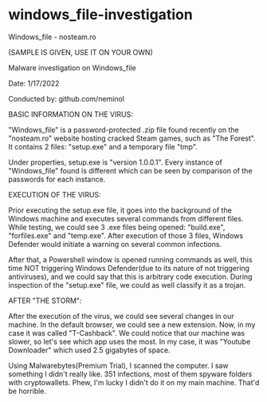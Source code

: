 # windows_file-investigation

Windows_file - nosteam.ro

(SAMPLE IS GIVEN, USE IT ON YOUR OWN)

Malware investigation on Windows_file

Date: 1/17/2022

Conducted by: github.com/neminol

BASIC INFORMATION ON THE VIRUS:

"Windows_file" is a password-protected .zip file found recently on the "nosteam.ro" website hosting cracked Steam games, such as "The Forest". It contains 2 files: "setup.exe" and a temporary file "tmp".

Under properties, setup.exe is "version 1.0.0.1". Every instance of "Windows_file" found is different which can be seen by comparison of the passwords for each instance.

EXECUTION OF THE VIRUS:

Prior executing the setup.exe file, it goes into the background of the Windows machine and executes several commands from different files.
While testing, we could see 3 .exe files being opened: "build.exe", "forfiles.exe" and "temp.exe". After execution of those 3 files, Windows Defender would initiate a warning on several common infections.

After that, a Powershell window is opened running commands as well, this time NOT triggering Windows Defender(due to its nature of not triggering antiviruses), and we could say that this is arbitrary code execution.
During inspection of the "setup.exe" file, we could as well classify it as a trojan.

AFTER "THE STORM":

After the execution of the virus, we could see several changes in our machine.
In the default browser, we could see a new extension. Now, in my case it was called "T-Cashback". We could notice that our machine was slower, so let's see which app uses the most.
In my case, it was "Youtube Downloader" which used 2.5 gigabytes of space. 


Using Malwarebytes(Premium Trial), I scanned the computer. I saw something I didn't really like. 351 infections, most of them spyware folders with cryptowallets.
Phew, I'm lucky I didn't do it on my main machine. That'd be horrible.
